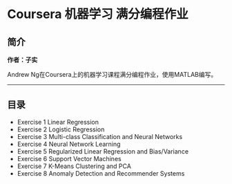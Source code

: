 # Coursera 机器学习 满分编程作业

## 简介

**作者：子实**

Andrew Ng在Coursera上的机器学习课程满分编程作业，使用MATLAB编写。

----

## 目录

* Exercise 1 Linear Regression
* Exercise 2 Logistic Regression
* Exercise 3 Multi-class Classification and Neural Networks
* Exercise 4 Neural Network Learning
* Exercise 5 Regularized Linear Regression and Bias/Variance
* Exercise 6 Support Vector Machines
* Exercise 7 K-Means Clustering and PCA
* Exercise 8 Anomaly Detection and Recommender Systems